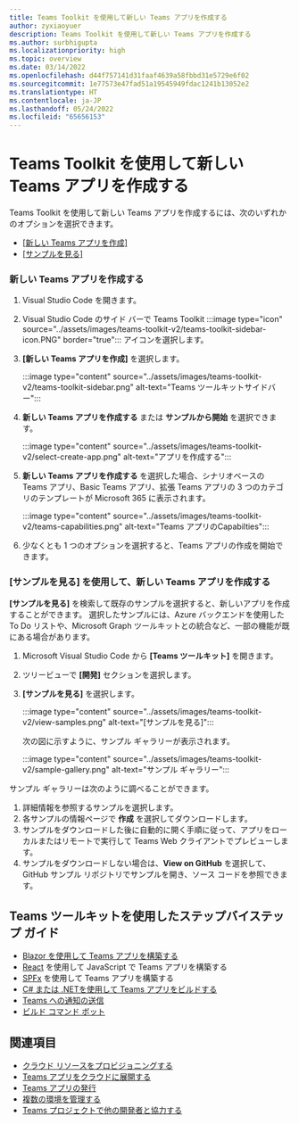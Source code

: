 ```yaml
---
title: Teams Toolkit を使用して新しい Teams アプリを作成する
author: zyxiaoyuer
description: Teams Toolkit を使用して新しい Teams アプリを作成する
ms.author: surbhigupta
ms.localizationpriority: high
ms.topic: overview
ms.date: 03/14/2022
ms.openlocfilehash: d44f757141d31faaf4639a58fbbd31e5729e6f02
ms.sourcegitcommit: 1e77573e47fad51a19545949fdac1241b13052e2
ms.translationtype: HT
ms.contentlocale: ja-JP
ms.lasthandoff: 05/24/2022
ms.locfileid: "65656153"
---
```

# <a name="create-a-new-teams-app-using-teams-toolkit"></a>Teams Toolkit を使用して新しい Teams アプリを作成する

Teams Toolkit を使用して新しい Teams アプリを作成するには、次のいずれかのオプションを選択できます。

* [[新しい Teams アプリを作成]](create-new-project.md#create-a-new-teams-app)
* [[サンプルを見る]](create-new-project.md#create-a-new-teams-app-using-view-samples)

### <a name="create-a-new-teams-app"></a>新しい Teams アプリを作成する

1. Visual Studio Code を開きます。
1. Visual Studio Code のサイド バーで Teams Toolkit :::image type="icon" source="../assets/images/teams-toolkit-v2/teams-toolkit-sidebar-icon.PNG" border="true"::: アイコンを選択します。
1. **[新しい Teams アプリを作成]** を選択します。

   :::image type="content" source="../assets/images/teams-toolkit-v2/teams-toolkit-sidebar.png" alt-text="Teams ツールキットサイドバー":::

1. **新しい Teams アプリを作成する** または **サンプルから開始** を選択できます。
   
   :::image type="content" source="../assets/images/teams-toolkit-v2/select-create-app.png" alt-text="アプリを作成する":::
   
1. **新しい Teams アプリを作成する** を選択した場合、シナリオベースの Teams アプリ、Basic Teams アプリ、拡張 Teams アプリの 3 つのカテゴリのテンプレートが Microsoft 365 に表示されます。 

   :::image type="content" source="../assets/images/teams-toolkit-v2/teams-capabilities.png" alt-text="Teams アプリのCapabilties":::

1. 少なくとも 1 つのオプションを選択すると、Teams アプリの作成を開始できます。


### <a name="create-a-new-teams-app-using-view-samples"></a>[サンプルを見る] を使用して、新しい Teams アプリを作成する

**[サンプルを見る]** を検索して既存のサンプルを選択すると、新しいアプリを作成することができます。 選択したサンプルには、Azure バックエンドを使用した To Do リストや、Microsoft Graph ツールキットとの統合など、一部の機能が既にある場合があります。

 1. Microsoft Visual Studio Code から **[Teams ツールキット]** を開きます。
 1. ツリービューで **[開発]** セクションを選択します。
 1. **[サンプルを見る]** を選択します。 

    :::image type="content" source="../assets/images/teams-toolkit-v2/view-samples.png" alt-text="[サンプルを見る]":::

    次の図に示すように、サンプル ギャラリーが表示されます。
   
    :::image type="content" source="../assets/images/teams-toolkit-v2/sample-gallery.png" alt-text="サンプル ギャラリー":::

  サンプル ギャラリーは次のように調べることができます。

  1. 詳細情報を参照するサンプルを選択します。
  1. 各サンプルの情報ページで **作成** を選択してダウンロードします。 
  1. サンプルをダウンロードした後に自動的に開く手順に従って、アプリをローカルまたはリモートで実行して Teams Web クライアントでプレビューします。
  1. サンプルをダウンロードしない場合は、**View on GitHub** を選択して、GitHub サンプル リポジトリでサンプルを開き、ソース コードを参照できます。

## <a name="step-by-step-guides-using-teams-toolkit"></a>Teams ツールキットを使用したステップバイステップ ガイド

* [Blazor を使用して Teams アプリを構築する](../sbs-gs-blazorupdate.yml)
* [React](../sbs-gs-javascript.yml) を使用して JavaScript で Teams アプリを構築する
* [SPFx](../sbs-gs-spfx.yml) を使用して Teams アプリを構築する
* [C# または .NETを使用して Teams アプリをビルドする](../sbs-gs-csharp.yml)
* [Teams への通知の送信](../sbs-gs-notificationbot.yml)
* [ビルド コマンド ボット](../sbs-gs-commandbot.yml)

## <a name="see-also"></a>関連項目

* [クラウド リソースをプロビジョニングする](provision.md)
* [Teams アプリをクラウドに展開する](deploy.md)
* [Teams アプリの発行](../concepts/deploy-and-publish/appsource/publish.md)
* [複数の環境を管理する](TeamsFx-multi-env.md)
* [Teams プロジェクトで他の開発者と協力する](TeamsFx-collaboration.md)